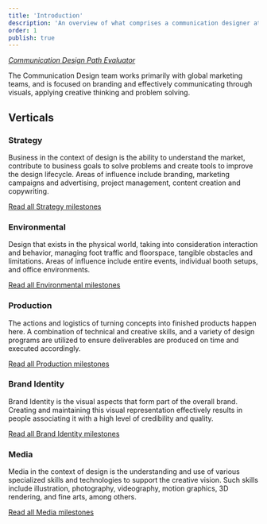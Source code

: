 ```yaml
---
title: 'Introduction'
description: 'An overview of what comprises a communication designer at Liferay'
order: 1
publish: true
---
```


_[Communication Design Path Evaluator](https://5ddef9f26cd07b000a22a79c--kind-ride-4caa5a.netlify.com/)_

The Communication Design team works primarily with global marketing teams, and is focused on branding and effectively communicating through visuals, applying creative thinking and problem solving.

## Verticals

### Strategy

Business in the context of design is the ability to understand the market, contribute to business goals to solve problems and create tools to improve the design lifecycle. Areas of influence include branding, marketing campaigns and advertising, project management, content creation and copywriting.

[Read all Strategy milestones](.././strategy)

### Environmental

Design that exists in the physical world, taking into consideration interaction and behavior, managing foot traffic and floorspace, tangible obstacles and limitations. Areas of influence include entire events, individual booth setups, and office environments.

[Read all Environmental milestones](.././environmental)

### Production

The actions and logistics of turning concepts into finished products happen here. A combination of technical and creative skills, and a variety of design programs are utilized to ensure deliverables are produced on time and executed accordingly.

[Read all Production milestones](.././production)

### Brand Identity

Brand Identity is the visual aspects that form part of the overall brand. Creating and maintaining this visual representation effectively results in people associating it with a high level of credibility and quality.

[Read all Brand Identity milestones](.././brand-identity)

### Media

Media in the context of design is the understanding and use of various specialized skills and technologies to support the creative vision. Such skills include illustration, photography, videography, motion graphics, 3D rendering, and fine arts, among others.

[Read all Media milestones](.././media)
